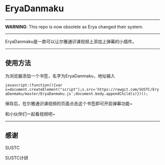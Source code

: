 # EryaDanmaku

------

__WARNING__: This repo is now obsolete as Erya changed their system.

------

EryaDanmaku是一款可以让尔雅通识课视频上添加上弹幕的小插件。

------

## 使用方法

为浏览器添加一个书签，名字为EryaDanmaku，地址输入

`javascript:(function(){var s=document.createElement("script");s.src='https://rawgit.com/SUSTC/EryaDanmaku/master/EryaDanmaku.js';document.body.appendChild(s)})();`


保存后，在尔雅通识课视频的页面点击这个书签即可开启弹幕功能~

和小伙伴们一起看视频吧~

---

## 感谢

SUSTC

SUSTC计研

